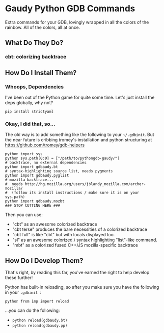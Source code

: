 # Gaudy Python GDB Commands #

Extra commands for your GDB, lovingly wrapped in all the colors of the rainbow.
All of the colors, all at once.

## What Do They Do? ##

### cbt: colorizing backtrace ###



## How Do I Install Them? ##

### Whoops, Dependencies ###

I've been out of the Python game for quite some time.  Let's just install the
deps globally, why not?

`pip install strictyaml`

### Okay, I did that, so... ###

The old way is to add something like the following to your `~/.gdbinit`.  But
the near future is cribbing tromey's installation and python structuring at
https://github.com/tromey/gdb-helpers

```
python import sys
python sys.path[0:0] = ["/path/to/pythongdb-gaudy/"]
# backtrace, no external dependencies
python import gdbaudy.bt
# syntax-highlighting source list, needs pygments
python import gdbaudy.pyglist
# mozilla backtrace...
#  needs http://hg.mozilla.org/users/jblandy_mozilla.com/archer-mozilla/
#  (follow its install instructions / make sure it is on your sys.path)
python import gdbaudy.mozbt
### STOP CUTTING HERE ###
```

Then you can use:
- "cbt" as an awesome colorized backtrace
- "cbt terse" produces the bare necessities of a colorized backtrace
- "cbt full" is like "cbt" but with locals displayed too.
- "sl" as an awesome colorized / syntax highlighting "list"-like command.
- "mbt" as a colorized fused C++/JS mozilla-specific backtrace

## How Do I Develop Them? ##

That's right, by reading this far, you've earned the right to help develop these
further!

Python has built-in reloading, so after you make sure you have the following in
your `.gdbinit `:
```
python from imp import reload
```
...you can do the following:
- `python reload(gdbaudy.bt)`
- `python reload(gdbaudy.pp)`
